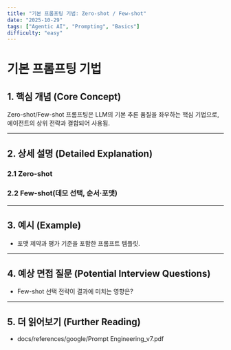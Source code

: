 ```yaml
---
title: "기본 프롬프팅 기법: Zero-shot / Few-shot"
date: "2025-10-29"
tags: ["Agentic AI", "Prompting", "Basics"]
difficulty: "easy"
---
```


# 기본 프롬프팅 기법

## 1. 핵심 개념 (Core Concept)

Zero-shot/Few-shot 프롬프팅은 LLM의 기본 추론 품질을 좌우하는 핵심 기법으로, 에이전트의 상위 전략과 결합되어 사용됨.

---

## 2. 상세 설명 (Detailed Explanation)

### 2.1 Zero-shot
### 2.2 Few-shot(데모 선택, 순서·포맷)

---

## 3. 예시 (Example)

- 포맷 제약과 평가 기준을 포함한 프롬프트 템플릿.

---

## 4. 예상 면접 질문 (Potential Interview Questions)

- Few-shot 선택 전략이 결과에 미치는 영향은?

---

## 5. 더 읽어보기 (Further Reading)

- docs/references/google/Prompt Engineering_v7.pdf

